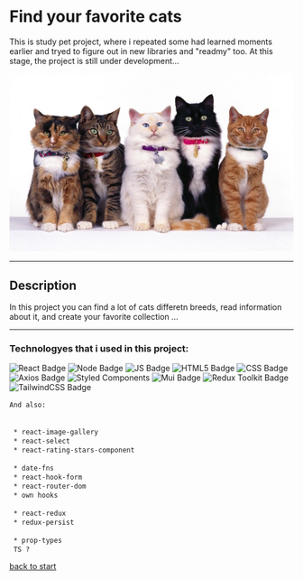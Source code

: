 <a id='suda'></a>

# Find your favorite cats

This is study pet project, where i repeated some had learned moments earlier and  tryed to figure out in new libraries and "readmy" too. At this stage, the project is still under development...

![картинка - в следующих скобках - путь к изображению в проекте](././src/images/cats.jpg)
___

## Description

In this project you can find a lot of cats differetn breeds, read information about it, and create your favorite collection ...


___
### Technologyes that i used in this project:

![React Badge](https://img.shields.io/badge/react-%2300CED1?style=for-the-badge&logo=react&logoColor=%2300CED1&labelColor=%23E0FFFF) ![Node Badge](https://img.shields.io/badge/node-%23228B22?style=for-the-badge&logo=nodedotjs&logoColor=006400&labelColor=%2390EE90) ![JS Badge](https://img.shields.io/badge/javascript-%23FFD700?style=for-the-badge&logo=javascript&logoColor=%23FF8C00&labelColor=%23fff255) ![HTML5 Badge](https://img.shields.io/badge/html5-%23E34F26?style=for-the-badge&logo=html5&logoColor=E34F26&labelColor=%23FFDAB9) ![CSS Badge](https://img.shields.io/badge/css3-%231572B6?style=for-the-badge&logo=css3&logoColor=1572B6&labelColor=%23E0FFFF)  ![Axios Badge](https://img.shields.io/badge/axios-%239400D3?style=for-the-badge&logo=axios&logoColor=9400D3&labelColor=%23DDA0DD) ![Styled Components](https://img.shields.io/badge/styled%20components-%23DB7093?style=for-the-badge&logo=styledcomponents&logoColor=%23800080&labelColor=%23DDA0DD) ![Mui Badge](https://img.shields.io/badge/mui-%23007FFF?style=for-the-badge&logo=mui&logoColor=%23007FFF&labelColor=%2387CEEB) ![Redux Toolkit Badge](https://img.shields.io/badge/reduxToolkit-%23764ABC?style=for-the-badge&logo=redux&logoColor=%23764ABC&labelColor=D8BFD8) ![TailwindCSS Badge](https://img.shields.io/badge/tailwindcss-%232F4F4F?style=for-the-badge&logo=tailwindcss&logoColor=%2306B6D4&labelColor=%23708090)




```
And also:


 * react-image-gallery
 * react-select
 * react-rating-stars-component

 * date-fns
 * react-hook-form
 * react-router-dom
 * own hooks

 * react-redux
 * redux-persist
    
 * prop-types
 TS ?
  ``` 
     
   
[back to start](#suda)